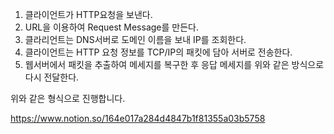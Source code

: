 1. 클라이언트가 HTTP요청을 보낸다.
2. URL을 이용하여 Request Message를 만든다.
3. 클라리언트는 DNS서버로 도메인 이름을 보내 IP를 조회한다.
4. 클라이언트는 HTTP 요청 정보를 TCP/IP의 패킷에 담아 서버로 전송한다.
5. 웹서버에서 패킷을 추출하여 메세지를 복구한 후 응답 메세지를 위와 같은 방식으로 다시 전달한다.

위와 같은 형식으로 진행합니다.

https://www.notion.so/164e017a284d4847b1f81355a03b5758
